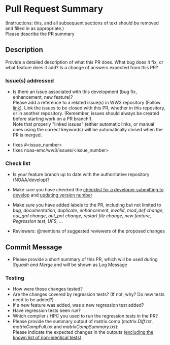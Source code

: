 # Pull Request Summary
(Instructions: this, and all subsequent sections of text should be removed and filled in as appropriate.)   
Please describe the PR summary

## Description
Provide a detailed description of what this PR does.
What bug does it fix, or what feature does it add?
Is a change of answers expected from this PR?

### Issue(s) addressed
* Is there an issue associated with this development (bug fix, enhancement, new feature)?    
Please add a reference to a related issue(s) in WW3 repository (Follow [link](https://docs.github.com/en/github/managing-your-work-on-github/linking-a-pull-request-to-an-issue)).
Link the issues to be closed with this PR, whether in this repository, or in another repository.
(Remember, issues should always be created before starting work on a PR branch!).  
Note that properly "linked issues" (either automatic links, or manual ones using the correct keywords) will be automatically closed when the PR is merged.

- fixes #<issue_number>
- fixes noaa-emc/ww3/issues/<issue_number>

### Check list  
* Is your feature branch up to date with the authoritative repository (NOAA/develop)?
* Make sure you have checked the [checklist for a developer submitting to develop](https://github.com/NOAA-EMC/WW3/wiki/Code-Management#checklist-for-a-developer-submitting-to-develop) and [updating version number](https://github.com/NOAA-EMC/WW3/wiki/Code-Management#checklist-for-updating-version-number)
* Make sure you have added labels to the PR, including but not limited to _bug_, _documentation_, _duplicate_, _enhancement_, _invalid_, _mod_def change_, _out_grd change_, _out_pnt change_, _restart file change_, _new feature_, _Regression test_, _UFS_, ...

* Reviewers: @mentions of suggested reviewers of the proposed changes

## Commit Message
* Please provide a short summary of this PR, which will be used during _Squash and Merge_ and will be shown as Log Message 

### Testing
* How were these changes tested?
* Are the changes covered by regression tests? (If not, why? Do new tests need to be added?)
* If a new feature was added, was a new regression test added?
* Have regression tests been run?
* Which compiler / HPC you used to run the regression tests in the PR? 
* Please provide the summary output of matrix.comp (_matrix.Diff.txt_, _matrixCompFull.txt_ and _matrixCompSummary.txt_):    
Please indicate the expected changes in the outputs ([excluding the known list of non-identical tests](https://github.com/NOAA-EMC/WW3/wiki/How-to-use-matrix.comp-to-compare-regtests-with-master#4-look-at-results)).


